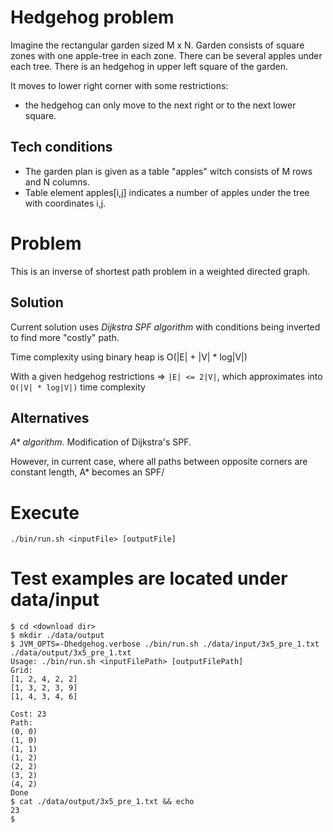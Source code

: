 # Hedgehog problem

Imagine the rectangular garden sized M x N. Garden consists of square zones with one
apple-tree in each zone. There can be several apples under each tree.
There is an hedgehog in upper left square of the garden. 

It moves to lower right corner with
some restrictions:
* the hedgehog can only move to the next right or to the next lower square.

## Tech conditions
* The garden plan is given as a table "apples" witch consists of M rows and N
columns.
* Table element apples[i,j] indicates a number of apples under the tree with
  coordinates i,j.

# Problem
This is an inverse of shortest path problem in a weighted directed graph.

## Solution
Current solution uses _Dijkstra SPF algorithm_ with conditions being inverted to find more "costly" path.

Time complexity using binary heap is O(|E| + |V| * log|V|)

With a given hedgehog restrictions => `|E| <= 2|V|`, 
which approximates into `O(|V| * log|V|)` time complexity 

## Alternatives
_A* algorithm_. Modification of Dijkstra's SPF. 

However, in current case, where all paths between opposite corners are constant length, A* becomes an SPF/


# Execute
```./bin/run.sh <inputFile> [outputFile]```

# Test examples are located under data/input
```
$ cd <download dir>
$ mkdir ./data/output
$ JVM_OPTS=-Dhedgehog.verbose ./bin/run.sh ./data/input/3x5_pre_1.txt ./data/output/3x5_pre_1.txt
Usage: ./bin/run.sh <inputFilePath> [outputFilePath]
Grid: 
[1, 2, 4, 2, 2]
[1, 3, 2, 3, 9]
[1, 4, 3, 4, 6]
 
Cost: 23
Path:
(0, 0)
(1, 0)
(1, 1)
(1, 2)
(2, 2)
(3, 2)
(4, 2) 
Done
$ cat ./data/output/3x5_pre_1.txt && echo
23
$ 
```